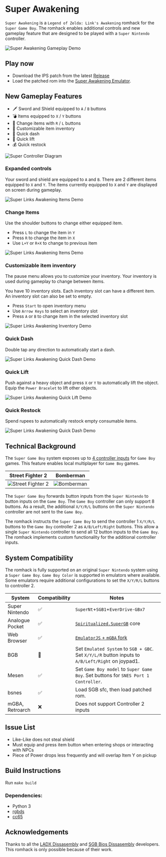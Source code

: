 # Super Awakening

`Super Awakening` is a `Legend of Zelda: Link's Awakening` romhack for the `Super Game Boy`.  The romhack enables additional controls and new gameplay feature that are designed to be played with a `Super Nintendo` controller.

![Super Awakening Gameplay Demo](./docs/super-awakening/demo-gameplay.gif)

## Play now
* Download the IPS patch from the latest [Release](https://github.com/cphartman/super-awakening/releases)
* Load the patched rom into the [Super Awakening Emulator](https://cphartman.github.io/projects/super-links-awakening/).

## New Gameplay Features
* 🗡 Sword and Shield equipped to `A` / `B` buttons
* 💣 Items equipped to `X` / `Y` buttons 
* 🏹 Change items with `R` / `L` buttons
* 💼 Customizable item inventory
* 💨 Quick dash
* 💪 Quick lift
* 💰 Quick restock

![Super Controller Diagram](./docs/super-awakening/controller-gameplay.svg)

### Expanded controls
Your sword and shield are equipped to `A` and `B`.  There are 2 different items equipped to `X` and `Y`.  The items currently equipped to `X` and `Y` are displayed on screen during gameplay.  

![Super Links Awakening Items Demo](./docs/super-awakening/demo-controls.gif)

### Change Items
Use the shoulder buttons to change either equipped item.
* Press `L` to change the item in `Y`
* Press `R` to change the item in `X`
* Use `L+Y` or `R+X` to change to previous item

![Super Links Awakening Items Demo](./docs/super-awakening/demo-items.gif)

### Customizable item inventory
The pause menu allows you to customize your inventory.  Your inventory is used during gameplay to change between items.

You have 10 inventory slots.  Each inventory slot can have a different item.  An inventory slot can also be set to empty.  
* Press `Start` to open inventory menu
* Use `Arrow Keys` to select an inventory slot
* Press `A` or `B` to change item in the selected inventory slot

![Super Links Awakening Inventory Demo](./docs/super-awakening/demo-inventory.gif)

### Quick Dash
Double tap any direction to automatically start a dash.

![Super Links Awakening Quick Dash Demo](./docs/super-awakening/demo-quickdash.gif)

### Quick Lift
Push against a heavy object and press `X` or `Y` to automatically lift the object.  Equip the `Power Bracelet` to lift other objects.

![Super Links Awakening Quick Lift Demo](./docs/super-awakening/demo-quicklift.gif)

### Quick Restock
Spend rupees to automatically restock empty consumable items.

![Super Links Awakening Quick Dash Demo](./docs/super-awakening/demo-quickrestock.gif)

## Technical Background
The `Super Game Boy` system exposes up to [4 controller inputs](https://gbdev.io/pandocs/Joypad_Input.html#usage-in-sgb-software) for `Game Boy` games.  This feature enables local multiplayer for `Game Boy` games.

| Street Fighter 2 | Bomberman |
| ---- | ---- |
| ![Street Fighter 2](./docs/super-awakening/streetfighter2_sgb_enhanced.png) | ![Bomberman](./docs/super-awakening/bombermap_sgb_enhanced.png) |

The `Super Game Boy` forwards button inputs from the `Super Nintendo` to button inputs on the `Game Boy`.  The `Game Boy` controller can only support 8 buttons.  As a result, the additional `X/Y/R/L` buttons on the `Super Nintendo` controller are not sent to the `Game Boy`.

The romhack instructs the `Super Game Boy` to send the controller 1 `X/Y/R/L` buttons to the `Game Boy` controller 2 as `A/B/Left/Right` buttons.  This allow a single `Super Nintendo` controller to send all 12 button inputs to the `Game Boy`.  The romhack implements custom functionality for the additional controller inputs.

## System Compatibility
The romhack is fully supported on an original `Super Nintendo` system using a `Super Game Boy`.  `Game Boy Color` is supported in emulators where available.  Some emulators require additional configurations to set the `X/Y/R/L` buttons to controller 2.

| System | Compatibility | Notes |
| ---- | ---- | ---- | 
| Super Nintendo | ✅ |  `SuperNt`+`SGB1`+`EverDrive-GBx7` |
| Analogue Pocket | ✅ | [`Spiritualized.SuperGB`](https://github.com/spiritualized1997/openFPGA-Super-GB) core |
| Web Browser| ✅ | [`EmulatorJS` + `mGBA` fork](https://cphartman.github.io/projects/super-links-awakening/) |
| BGB | 🌈 | Set `Emulated System` to `SGB + GBC`. Set `X/Y/L/R` button inputs to `A/B/Left/Right` on joypad1. |
| Mesen | ✅ | Set `Game Boy model` to `Super Game Boy`. Set buttons for `SNES Port 1 Controller`. |
| bsnes | ✅ | Load SGB sfc, then load patched rom. |
| mGBA, Retroarch | ❌ | Does not support Controller 2 inputs |

## Issue List
* Like-Like does not steal shield
* Must equip and press item button when entering shops or interacting with NPCs
* Piece of Power drops less frequently and will overlap Item Y on pickup

## Build Instructions

Run `make build`

### Dependencies:
* Python 3
* [rgbds](https://github.com/rednex/rgbds#1-installing-rgbds)
* [cc65](https://github.com/cc65/cc65)

## Acknowledgements

Thanks to all the [LADX Dissasembly](https://github.com/zladx/LADX-Disassembly/) and [SGB Bios Dissasembly](https://github.com/ISSOtm/sgb-bios) developers.  This romhack is only possible because of their work.